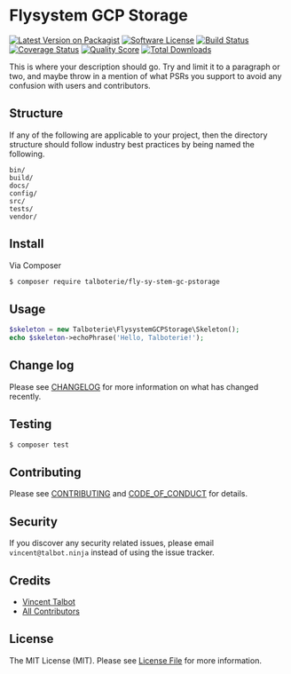 # Flysystem GCP Storage

[![Latest Version on Packagist][ico-version]][link-packagist]
[![Software License][ico-license]](LICENSE.md)
[![Build Status][ico-travis]][link-travis]
[![Coverage Status][ico-scrutinizer]][link-scrutinizer]
[![Quality Score][ico-code-quality]][link-code-quality]
[![Total Downloads][ico-downloads]][link-downloads]

This is where your description should go. Try and limit it to a paragraph or two, and maybe throw in a mention of what
PSRs you support to avoid any confusion with users and contributors.

## Structure

If any of the following are applicable to your project, then the directory structure should follow industry best practices by being named the following.

```
bin/        
build/
docs/
config/
src/
tests/
vendor/
```


## Install

Via Composer

``` bash
$ composer require talboterie/fly-sy-stem-gc-pstorage
```

## Usage

``` php
$skeleton = new Talboterie\FlysystemGCPStorage\Skeleton();
echo $skeleton->echoPhrase('Hello, Talboterie!');
```

## Change log

Please see [CHANGELOG](CHANGELOG.md) for more information on what has changed recently.

## Testing

``` bash
$ composer test
```

## Contributing

Please see [CONTRIBUTING](.github/CONTRIBUTING.md) and [CODE_OF_CONDUCT](.github/CODE_OF_CONDUCT.md) for details.

## Security

If you discover any security related issues, please email `vincent@talbot.ninja` instead of using the issue tracker.

## Credits

- [Vincent Talbot][link-author]
- [All Contributors][link-contributors]

## License

The MIT License (MIT). Please see [License File](LICENSE.md) for more information.

[ico-version]: https://img.shields.io/packagist/v/talboterie/fly-sy-stem-gc-pstorage.svg?style=flat-square
[ico-license]: https://img.shields.io/badge/license-MIT-brightgreen.svg?style=flat-square
[ico-travis]: https://img.shields.io/travis/talboterie/fly-sy-stem-gc-pstorage/master.svg?style=flat-square
[ico-scrutinizer]: https://img.shields.io/scrutinizer/coverage/g/talboterie/fly-sy-stem-gc-pstorage.svg?style=flat-square
[ico-code-quality]: https://img.shields.io/scrutinizer/g/talboterie/fly-sy-stem-gc-pstorage.svg?style=flat-square
[ico-downloads]: https://img.shields.io/packagist/dt/talboterie/fly-sy-stem-gc-pstorage.svg?style=flat-square

[link-packagist]: https://packagist.org/packages/talboterie/fly-sy-stem-gc-pstorage
[link-travis]: https://travis-ci.org/talboterie/fly-sy-stem-gc-pstorage
[link-scrutinizer]: https://scrutinizer-ci.com/g/talboterie/fly-sy-stem-gc-pstorage/code-structure
[link-code-quality]: https://scrutinizer-ci.com/g/talboterie/fly-sy-stem-gc-pstorage
[link-downloads]: https://packagist.org/packages/talboterie/fly-sy-stem-gc-pstorage
[link-author]: https://github.com/vtalbot
[link-contributors]: ../../contributors
